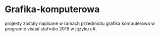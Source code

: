 ﻿# Grafika-komputerowa
projekty zostały napisane w ramach przedmiotu grafika komputerowa w programie visual stuf=dio 2019 w języku c#.
